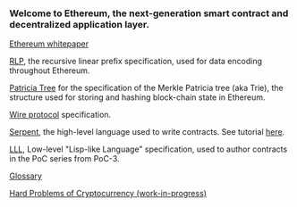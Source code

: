 ### Welcome to Ethereum, the next-generation smart contract and decentralized application layer.

[Ethereum whitepaper](https://github.com/ethereum/wiki/wiki/%5BEnglish%5D-White-Paper)

[RLP](https://github.com/ethereum/wiki/wiki/%5BEnglish%5D-RLP), the recursive linear prefix specification, used for data encoding throughout Ethereum.

[Patricia Tree](https://github.com/ethereum/wiki/wiki/%5BEnglish%5D-Patricia-Tree) for the specification of the Merkle Patricia tree (aka Trie), the structure used for storing and hashing block-chain state in Ethereum.

[Wire protocol](https://github.com/ethereum/wiki/wiki/%5BEnglish%5D-Wire-Protocol) specification.

[Serpent](https://github.com/ethereum/wiki/wiki/%5BEnglish%5D-Serpent-programming-language-operations), the high-level language used to write contracts. See tutorial [here](https://github.com/ethereum/wiki/wiki/%5BEnglish%5D-Serpent-programming-language-operations).

[LLL](https://github.com/ethereum/cpp-ethereum/wiki/LLL), Low-level "Lisp-like Language" specification, used to author contracts in the PoC series from PoC-3.

[Glossary](https://github.com/ethereum/wiki/wiki/Glossary)

[Hard Problems of Cryptocurrency (work-in-progress)](https://github.com/ethereum/wiki/wiki/Problems)